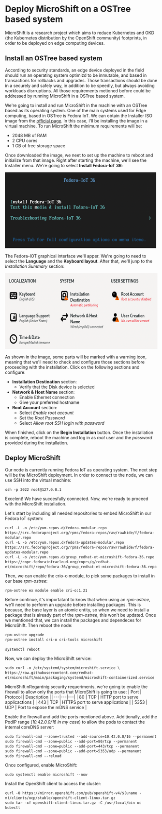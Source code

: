 # Deploy MicroShift on a OSTree based system
MicroShift is a research project which aims to reduce Kubernetes and OKD (the Kubernetes distribution by the OpenShift community) footprints, in order to be deployed on edge computing devices. 

## Install an OSTree based system
According to security standards, an edge device deployed in the field should run an operating system optimizd to be inmutable, and based in transactions for rollbacks and upgrades. Those transactions should be done in a securely and safely way, in addition to be speedly, but always avoiding workloads disrruptions. All those requirements metioned before could be addressed by running MicroShift in a OSTree based system.

We're going to install and run MicroShift in the machine with an OSTree based as its operating system. One of the main systems used for Edge computing, based in OSTree is Fedora IoT. We can obtain the Installer ISO image from the [official page](https://getfedora.org/en/iot/download/). In this case, I'll be installing the image in a virtual machine. To run MicroShift the minimum requirements will be:
- 2048 MB of RAM
- 2 CPU cores
- 1 GB of free storage space

Once downloaded the image, we neet to set up the machine to reboot and initialize from that image. Right after starting the machine, we'll see the Installer menu. We're going to select **Install Fedora-IoT 36**:

<img src="https://github.com/dialvare/MicroShift-OSTreeSystems-blog/blob/main/Fedora%20IoT%20Installer.png" width="500" height="250">

The Fedora-IOT graphical interface we'll apper. We're going to need to select the **Language** and the **Keyboard layout**. After that, we'll junp to the *Installation Summary* section: 

<img src="https://github.com/dialvare/MicroShift-OSTreeSystems-blog/blob/main/Installation%20Summary.png" width="700" height="250">

As shown in the image, some parts will be marked with a warning icon, meaning that we'll need to check and configure those sections before proceeding with the installation. Click on the following sections and configure:
- **Installation Destination** section:
  - Verify that the Disk device is selected
- **Network & Host Name** section:
  - Enable Ethernet connection
  - Give your preferred hostname
- **Root Account** section:
  - Select *Enable root account*
  - Set the *Root Password*
  - Select *Allow root SSH login with password*

When finished, click on the **Begin Installation** button. Once the installation is complete, reboot the machine and log in as *root* user and the *password* provided during the installation.

## Deploy MicroShift
Our node is currently running Fedora IoT as operating system. The next step will be the MicroShift deployment. In order to connect to the node, we can use SSH into the virtual machine:
```
ssh -p 3022 root@127.0.0.1
```
Excelent! We have succesfully connected. Now, we're ready to proceed with the MicroShift installation. 

Let's start by including all needed repositories to embed MicroShift in our Fedora IoT system:
```
curl -L -o /etc/yum.repos.d/fedora-modular.repo https://src.fedoraproject.org/rpms/fedora-repos/raw/rawhide/f/fedora-modular.repo
curl -L -o /etc/yum.repos.d/fedora-updates-modular.repo https://src.fedoraproject.org/rpms/fedora-repos/raw/rawhide/f/fedora-updates-modular.repo
curl -L -o /etc/yum.repos.d/group_redhat-et-microshift-fedora-36.repo https://copr.fedorainfracloud.org/coprs/g/redhat-et/microshift/repo/fedora-36/group_redhat-et-microshift-fedora-36.repo
```

Then, we can enable the crio-o module, to pick some packages to install in our base *rpm-ostree*:
```
rpm-ostree ex module enable cri-o:1.21
```

Before continue, it's importatant to know that when using an *rpm-ostree*, we'll need to perform an upgrade before installing packages. This is because, the base layer is an atomic entity, so when we need to install a package that is already part of the *rpm-ostree*, this won't be updated. 
Once we mentioned that, we can install the packages and dependeces for MicroShift. Then reboot the node:
```
rpm-ostree upgrade
rpm-ostree install cri-o cri-tools microshift

systemctl reboot
```

Now, we can deploy the MicroShift service:
```
sudo curl -o /etc/systemd/system/microshift.service \
https://raw.githubusercontent.com/redhat-et/microshift/main/packaging/systemd/microshift-containerized.service
```

MicroShift nRegardnig security requeriments, we're going to enable the firewall to allow only the ports that MicroShift is going to use:
| Port | Protocol | Description |
|---|---|---|
| 80 | TCP | HTTP port to serve applicactions |
| 443 | TCP | HTTPS port to serve applications |
| 5353 | UDP | Port to expose the mDNS service |

Enable the firewall and add the ports mentioned above. Additionally, add the PodIP range (*10.42.0.0/16 in my case*) to allow the pods to contact the internal coreDNS server:
```
sudo firewall-cmd --zone=trusted --add-source=10.42.0.0/16 --permanent
sudo firewall-cmd --zone=public --add-port=80/tcp --permanent
sudo firewall-cmd --zone=public --add-port=443/tcp --permanent
sudo firewall-cmd --zone=public --add-port=5353/udp --permanent
sudo firewall-cmd --reload
```

Once configured, enable MicroShift:
```
sudo systemctl enable microshift --now
```

Install the OpenShift client to access the cluster:
```
curl -O https://mirror.openshift.com/pub/openshift-v4/$(uname -m)/clients/ocp/stable/openshift-client-linux.tar.gz
sudo tar -xf openshift-client-linux.tar.gz -C /usr/local/bin oc kubectl
```




